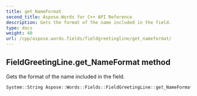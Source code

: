 ```yaml
---
title: get_NameFormat
second_title: Aspose.Words for C++ API Reference
description: Gets the format of the name included in the field.
type: docs
weight: 40
url: /cpp/aspose.words.fields/fieldgreetingline/get_nameformat/
---
```

## FieldGreetingLine.get_NameFormat method


Gets the format of the name included in the field.

```cpp
System::String Aspose::Words::Fields::FieldGreetingLine::get_NameFormat()
```

